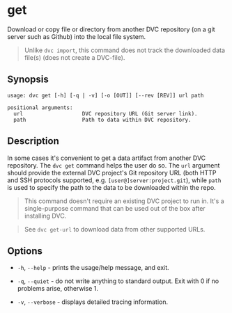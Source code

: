 # get

Download or copy file or directory from another DVC repository (on a git server
such as Github) into the local file system.

> Unlike `dvc import`, this command does not track the downloaded data file(s)
> (does not create a DVC-file).

## Synopsis

```usage
usage: dvc get [-h] [-q | -v] [-o [OUT]] [--rev [REV]] url path

positional arguments:
  url                   DVC repository URL (Git server link).
  path                  Path to data within DVC repository.
```

## Description

In some cases it's convenient to get a <abbr>data artifact</abbr> from another
DVC repository. The `dvc get` command helps the user do so. The `url` argument
should provide the external DVC project's Git repository URL (both HTTP and SSH
protocols supported, e.g. `[user@]server:project.git`), while `path` is used to
specify the path to the data to be downloaded within the repo.

<!-- A file of the same name is then created in the working directory? -->

> This command doesn't require an existing DVC project to run in. It's a
> single-purpose command that can be used out of the box after installing DVC.

> See `dvc get-url` to download data from other supported URLs.

## Options

- `-h`, `--help` - prints the usage/help message, and exit.

- `-q`, `--quiet` - do not write anything to standard output. Exit with 0 if no
  problems arise, otherwise 1.

- `-v`, `--verbose` - displays detailed tracing information.

<!--  ## Example -->
